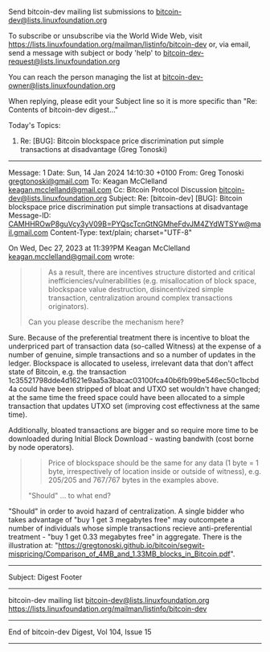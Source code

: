 Send bitcoin-dev mailing list submissions to
	bitcoin-dev@lists.linuxfoundation.org

To subscribe or unsubscribe via the World Wide Web, visit
	https://lists.linuxfoundation.org/mailman/listinfo/bitcoin-dev
or, via email, send a message with subject or body 'help' to
	bitcoin-dev-request@lists.linuxfoundation.org

You can reach the person managing the list at
	bitcoin-dev-owner@lists.linuxfoundation.org

When replying, please edit your Subject line so it is more specific
than "Re: Contents of bitcoin-dev digest..."


Today's Topics:

   1. Re: [BUG]: Bitcoin blockspace price discrimination put simple
      transactions at disadvantage (Greg Tonoski)


----------------------------------------------------------------------

Message: 1
Date: Sun, 14 Jan 2024 14:10:30 +0100
From: Greg Tonoski <gregtonoski@gmail.com>
To: Keagan McClelland <keagan.mcclelland@gmail.com>
Cc: Bitcoin Protocol Discussion
	<bitcoin-dev@lists.linuxfoundation.org>
Subject: Re: [bitcoin-dev] [BUG]: Bitcoin blockspace price
	discrimination put simple transactions at disadvantage
Message-ID:
	<CAMHHROwP8guVcy3yV09B=PYQscTcnGtNGMheFdvJM4ZYdWTSYw@mail.gmail.com>
Content-Type: text/plain; charset="UTF-8"

On Wed, Dec 27, 2023 at 11:39?PM Keagan McClelland
<keagan.mcclelland@gmail.com> wrote:
>
> > As a result, there are incentives structure distorted and critical
> inefficiencies/vulnerabilities (e.g. misallocation of block space,
> blockspace value destruction, disincentivized simple transaction,
> centralization around complex transactions originators).
>
> Can you please describe the mechanism here?

Sure. Because of the preferential treatment there is incentive to
bloat the underpriced part of transaction data (so-called Witness) at
the expense of a number of genuine, simple transactions and so a
number of updates in the ledger. Blockspace is allocated to useless,
irrelevant data that don't affect state of Bitcoin, e.g. the
transaction 1c35521798dde4d1621e9aa5a3bacac03100fca40b6fb99be546ec50c1bcbd4a
could have been stripped of bloat and UTXO set wouldn't have changed;
at the same time the freed space could have been allocated to a simple
transaction that updates UTXO set (improving cost effectivness at the
same time).

Additionally, bloated transactions are bigger and so require more time
to be downloaded during Initial Block Download - wasting bandwith
(cost borne by node operators).

>
> > Price of blockspace should be the same for any data (1 byte = 1 byte,
> irrespectively of location inside or outside of witness), e.g. 205/205
> and 767/767 bytes in the examples above.
>
> "Should" ... to what end?

"Should" in order to avoid hazard of centralization. A single bidder
who takes advantage of "buy 1 get 3 megabytes free" may outcompete a
number of individuals whose simple transactions recieve
anti-preferential treatment - "buy 1 get 0.33 megabytes free" in
aggregate. There is the illustration at:
"https://gregtonoski.github.io/bitcoin/segwit-mispricing/Comparison_of_4MB_and_1.33MB_blocks_in_Bitcoin.pdf".


------------------------------

Subject: Digest Footer

_______________________________________________
bitcoin-dev mailing list
bitcoin-dev@lists.linuxfoundation.org
https://lists.linuxfoundation.org/mailman/listinfo/bitcoin-dev


------------------------------

End of bitcoin-dev Digest, Vol 104, Issue 15
********************************************
